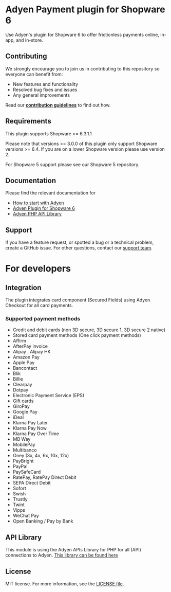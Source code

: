 # Adyen Payment plugin for Shopware 6
Use Adyen's plugin for Shopware 6 to offer frictionless payments online, in-app, and in-store.

## Contributing
We strongly encourage you to join us in contributing to this repository so everyone can benefit from:
* New features and functionality
* Resolved bug fixes and issues
* Any general improvements

Read our [**contribution guidelines**](https://github.com/Adyen/.github/blob/main/CONTRIBUTING.md) to find out how.

## Requirements
This plugin supports Shopware >= 6.3.1.1

Please note that versions >= 3.0.0 of this plugin only support Shopware versions >= 6.4. If you are on a lower Shopware version please use version 2.

For Shopware 5 support please see our Shopware 5 repository.

## Documentation
Please find the relevant documentation for
 - [How to start with Adyen](https://www.adyen.com/get-started)
 - [Adyen Plugin for Shopware 6](https://docs.adyen.com/plugins/shopware-6)
 - [Adyen PHP API Library](https://docs.adyen.com/development-resources/libraries#php)

## Support
If you have a feature request, or spotted a bug or a technical problem, create a GitHub issue. For other questions, 
contact our [support team](https://support.adyen.com/hc/en-us/requests/new?ticket_form_id=360000705420).

# For developers

## Integration
The plugin integrates card component (Secured Fields) using Adyen Checkout for all card payments.

### Supported payment methods
 - Credit and debit cards (non 3D secure, 3D secure 1, 3D secure 2 native)
 - Stored card payment methods (One click payment methods)
 - Affirm
 - AfterPay invoice
 - Alipay , Alipay HK
 - Amazon Pay
 - Apple Pay
 - Bancontact
 - Blik
 - Billie
 - Clearpay
 - Dotpay
 - Electronic Payment Service (EPS)
 - Gift cards
 - GiroPay
 - Google Pay
 - iDeal
 - Klarna Pay Later
 - Klarna Pay Now
 - Klarna Pay Over Time
 - MB Way
 - MobilePay
 - Multibanco
 - Oney (3x, 4x, 6x, 10x, 12x)
 - PayBright
 - PayPal
 - PaySafeCard
 - RatePay, RatePay Direct Debit
 - SEPA Direct Debit
 - Sofort
 - Swish
 - Trustly
 - Twint
 - Vipps
 - WeChat Pay
 - Open Banking / Pay by Bank

## API Library
This module is using the Adyen APIs Library for PHP for all (API) connections to Adyen.
<a href="https://github.com/Adyen/adyen-php-api-library" target="_blank">This library can be found here</a>

## License
MIT license. For more information, see the [LICENSE file](LICENSE).
